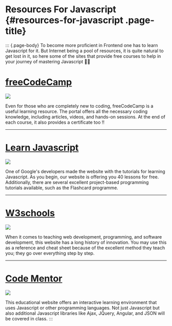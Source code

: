 Resources For Javascript {#resources-for-javascript .page-title}
========================

::: {.page-body}
To become more proficient in Frontend one has to learn Javascript for
it. But Internet being a pool of resources, it is quite natural to get
lost in it, so here some of the sites that provide free courses to help
in your journey of mastering Javascript 🚀🚀

[freeCodeCamp](https://www.freecodecamp.org/learn/javascript-algorithms-and-data-structures/) 
=============================================================================================

![](Resources%20For%20Javascript%201647cec015a74d259724ad712873ebd4/Untitled.png)

Even for those who are completely new to coding, freeCodeCamp is a
useful learning resource. The portal offers all the necessary coding
knowledge, including articles, videos, and hands-on sessions. At the end
of each course, it also provides a certificate too !!

------------------------------------------------------------------------

[**Learn Javascript**](https://learnjavascript.online/) 
=======================================================

![](Resources%20For%20Javascript%201647cec015a74d259724ad712873ebd4/Untitled%201.png)

One of Google\'s developers made the website with the tutorials for
learning Javascript. As you begin, our website is offering you 40
lessons for free. Additionally, there are several excellent
project-based programming tutorials available, such as the Flashcard
programme.

------------------------------------------------------------------------

[**W3schools**](https://www.w3schools.com/js/) 
==============================================

![](Resources%20For%20Javascript%201647cec015a74d259724ad712873ebd4/Untitled%202.png)

When it comes to teaching web development, programming, and software
development, this website has a long history of innovation. You may use
this as a reference and cheat sheet because of the excellent method they
teach you; they go over everything step by step.

------------------------------------------------------------------------

[**Code Mentor**](https://www.codementor.io/community) 
======================================================

![](Resources%20For%20Javascript%201647cec015a74d259724ad712873ebd4/Untitled%203.png)

This educational website offers an interactive learning environment that
uses Javascript or other programming languages. Not just Javascript but
also additional Javascript libraries like Ajax, JQuery, Angular, and
JSON will be covered in class.
:::
